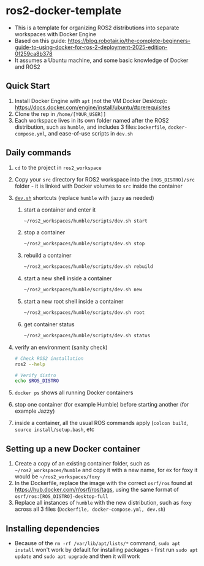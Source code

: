 # ros2-docker-template
- This is a template for organizing ROS2 distributions into separate workspaces with Docker Engine
- Based on this guide: https://blog.robotair.io/the-complete-beginners-guide-to-using-docker-for-ros-2-deployment-2025-edition-0f259ca8b378
- It assumes a Ubuntu machine, and some basic knowledge of Docker and ROS2

## Quick Start
1. Install Docker Engine with `apt` (not the VM Docker Desktop)**:** https://docs.docker.com/engine/install/ubuntu/#prerequisites
2. Clone the rep in `/home/[YOUR_USER]]` 
3. Each workspace lives in its own folder named after the ROS2 distribution, such as `humble`, and includes 3 files:`Dockerfile`, `docker-compose.yml`, and ease-of-use scripts in `dev.sh`

## Daily commands
1. `cd` to the project in `ros2_workspace`
2. Copy your `src` directory for ROS2 workspace into the `[ROS_DISTRO]/src` folder - it is linked with Docker volumes to `src` inside the container
3. [`dev.sh`](http://dev.sh) shortcuts (replace `humble` with `jazzy` as needed)
    1. start a container and enter it
        
        ```bash
        ~/ros2_workspaces/humble/scripts/dev.sh start
        ```
        
    2. stop a container
        
        ```bash
        ~/ros2_workspaces/humble/scripts/dev.sh stop
        ```
        
    3. rebuild a container 
        
        ```bash
        ~/ros2_workspaces/humble/scripts/dev.sh rebuild
        ```

    4. start a new shell inside a container
        
        ```bash
        ~/ros2_workspaces/humble/scripts/dev.sh new
        ```

    5. start a new root shell inside a container
        
        ```bash
        ~/ros2_workspaces/humble/scripts/dev.sh root
        ```

    6. get container status
        
        ```bash
        ~/ros2_workspaces/humble/scripts/dev.sh status
        ```
        
3. verify an environment (sanity check)
    
    ```bash
    # Check ROS2 installation
    ros2 --help
    
    # Verify distro
    echo $ROS_DISTRO
    ```
    
4. `docker ps` shows all running Docker containers
5. stop one container (for example Humble) before starting another (for example Jazzy)
    
6. inside a container, all the usual ROS commands apply (`colcon build`, `source install/setup.bash`, etc

## Setting up a new Docker container
1. Create a copy of an existing container folder, such as `~/ros2_workspaces/humble` and copy it with a new name, for ex for foxy it would be `~/ros2_workspaces/foxy`
2. In the Dockerfile, replace the image with the correct `osrf/ros` found at https://hub.docker.com/r/osrf/ros/tags, using the same format of `osrf/ros:[ROS_DISTRO]-desktop-full`
3. Replace all instances of `humble` with the new distribution, such as `foxy` across all 3 files (`Dockerfile, docker-compose.yml, dev.sh`)

## Installing dependencies 
- Because of the `rm -rf /var/lib/apt/lists/*` command, `sudo apt install` won't work by default for installing packages - first run `sudo apt update` and `sudo apt upgrade` and then it will work 
